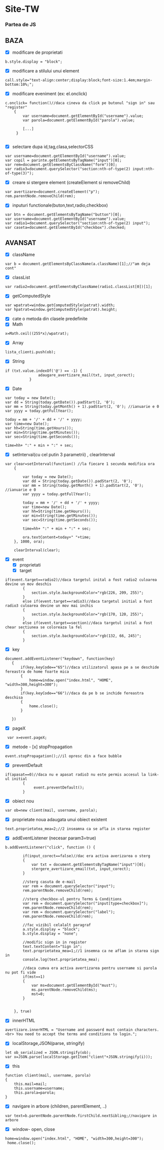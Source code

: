 # Site-TW
 
### Partea de JS

## BAZA

- [x] modificare de proprietati
````
b.style.display = "block";
````
- [x] modificare  a stilului unui element 
````
call.style="text-align:center;display:block;font-size:1.4em;margin-bottom:10%;";
````
- [x] modificare  eveniment (ex: el.onclick)
````
c.onclick= function()//daca cineva da click pe butonul "sign in" sau "register"
    {
        var username=document.getElementById("username").value;
        var parola=document.getElementById("parola").value;

        [...]
     }
                
````
- [x] selectare dupa id,tag,clasa,selectorCSS
````
var username=document.getElementById("username").value;
var copil = parinte.getElementsByTagName("input")[0];
var rem=document.getElementsByClassName("form")[0];
var radio3=document.querySelector("section:nth-of-type(2) input:nth-of-type(3)");
````
- [x] creare si stergere element (createElement si removeChild)
````
var avertizare=document.createElement("p");
rem.parentNode.removeChild(rem);
````
- [x] inputuri functionale(buton,text,radio,checkbox)
````
var btn = document.getElementsByTagName("button")[0];
var username=document.getElementById("username").value;
var radio1=document.querySelector("section:nth-of-type(2) input");
var caseta=document.getElementById("checkbox").checked;
````


## AVANSAT


- [x] className
````
var b = document.getElementsByClassName(a.className)[1];//"am deja cont"
````
- [x] classList
````
var radio2=document.getElementsByClassName(radio1.classList[0])[1];
````
- [x] getComputedStyle
````
var wpatrat=window.getComputedStyle(patrat).width;
var hpatrat=window.getComputedStyle(patrat).height;
````
- [x] cate o metoda din clasele predefinite
- [x] Math
````
x=Math.ceil((255*x)/wpatrat);
````
     
 - [x] Array
 ````    
lista_clienti.push(ob);
````
- [x] String
 ````
 if (txt.value.indexOf('@') == -1) {
                adaugare_avertizare_mail(txt, input_corect);
            }
````
- [x] Date
 ````
 var today = new Date();
var dd = String(today.getDate()).padStart(2, '0');
var mm = String(today.getMonth() + 1).padStart(2, '0'); //ianuarie e 0
var yyyy = today.getFullYear();

today = mm + '/' + dd + '/' + yyyy;
var time=new Date();
var hh=String(time.getHours());
var min=String(time.getMinutes());
var sec=String(time.getSeconds());

time=hh+ ":" + min + ":" + sec;
````
- [x] setInterval(cu cel putin 3 parametrii) , clearInterval
````
var clear=setInterval(function() //la fiecare 1 secunda modifica ora
    {

        var today = new Date();
        var dd = String(today.getDate()).padStart(2, '0');
        var mm = String(today.getMonth() + 1).padStart(2, '0'); //ianuarie e 0
        var yyyy = today.getFullYear();

        today = mm + '/' + dd + '/' + yyyy;
        var time=new Date();
        var hh=String(time.getHours());
        var min=String(time.getMinutes());
        var sec=String(time.getSeconds());

        time=hh+ ":" + min + ":" + sec;

        ora.textContent=today+" "+time;
    }, 1000, ora);
    
    clearInterval(clear);
````
- [x] event 
    - [x] proprietati
   - [x] target
````
if(event.target==radio2)//daca targetul inital a fost radio2 culoarea devine un mov deschis
        {
            section.style.backgroundColor="rgb(226, 209, 255)";
        }
        else if(event.target==radio3)//daca targetul initial a fost radio3 culoarea devine un mov mai inchis
        {
            section.style.backgroundColor="rgb(170, 120, 255)";
        }
        else if(event.target==section)//daca targetul inital a fost chear sectiunea se coloreaza la fel
        {
            section.style.backgroundColor="rgb(132, 66, 245)";
        }
````
   - [x] key
 ````
 document.addEventListener("keydown", function(key)
    {
        if(key.keyCode=="65")//daca utilizatorul apasa pe a se deschide fereastra de home foarte mica
        {   
            home=window.open("index.html", "HOME", "width=300,height=300");
        }
        if(key.keyCode=="66")//daca da pe b se inchide fereastra deschisa
        {   
            home.close();
        }

    })
````
   - [x] pageX
````
 var x=event.pageX;
````
 - [x] metode 
        - [x] stopPropagation
 ````
 event.stopPropagation();//il opresc din a face bubble
````
   - [x] preventDefault
````
if(apasat==0)//daca nu e apasat radio3 nu este permis accesul la link-ul initial
        {
             event.preventDefault();
        }
````
- [x] obiect nou
````
var ob=new client(mail, username, parola);
````
- [x] proprietate noua adaugata unui obiect existent
````
text.proprietatea_mea=2;//2 inseamna ca se afla in starea register
````
- [x] addEventListener (necesar param3=true)
````
b.addEventListener("click", function () {

        if(input_corect==false)//dac era activa averizarea o sterg
        {
            var txt = document.getElementsByTagName("input")[0];
            stergere_avertizare_email(txt, input_corect);
        }

        //sterg casuta de e-mail
        var rem = document.querySelector("input");
        rem.parentNode.removeChild(rem);

        //sterg checkbox-ul pentru Terms & Conditions
        var rem = document.querySelector("input[type=checkbox]");
        rem.parentNode.removeChild(rem);
        var rem = document.querySelector("label");
        rem.parentNode.removeChild(rem);

        //fac vizibil celalalt paragraf
        a.style.display = "block";
        b.style.display = "none";

        //modific sign in in register
        text.textContent="Sign in";
        text.proprietatea_mea=1;//1 insemna ca ne aflam in starea sign in
        console.log(text.proprietatea_mea);

        //daca cumva era activa avertizarea pentru username si parola nu pot fi vide
        if(mst==1)
        {
            var ms=document.getElementById("must");
            ms.parentNode.removeChild(ms);
            mst=0;
        }
    
    
    }, true)
````
- [x] innerHTML
````
avertizare.innerHTML = "Username and password must contain characters. <br> You need to accept the terms and conditions to login.";
````
- [x] localStorage,JSON(parse, stringify)
````
let ob_serialized = JSON.stringify(ob);
var x=JSON.parse(localStorage.getItem("client"+JSON.stringify(i)));
````
- [x] this
````
function client(mail, username, parola)
{
    this.mail=mail;
    this.username=username;
    this.parola=parola;
}
````
- [x] navigare in arbore (children, parentElement, ..)
````
var text=b.parentNode.parentNode.firstChild.nextSibling;//navigare in arbore
````
- [x] window- open, close
````
home=window.open("index.html", "HOME", "width=300,height=300");
 home.close();
````
